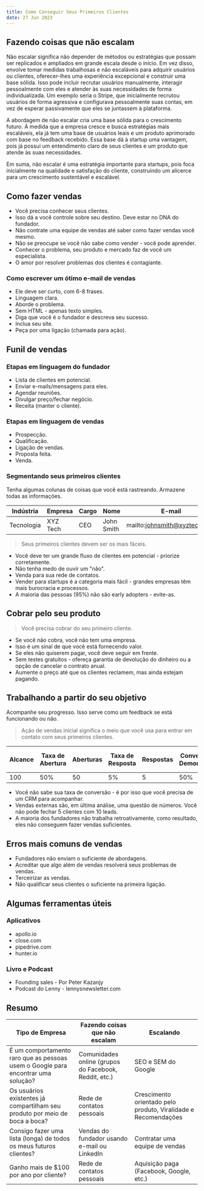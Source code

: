 ```yaml
---
title: Como Conseguir Seus Primeiros Clientes
date: 27 Jun 2023
---
```

## **Fazendo coisas que não escalam**

Não escalar significa não depender de métodos ou estratégias que possam ser replicados e ampliados em grande escala desde o início. Em vez disso, envolve tomar medidas trabalhosas e não escaláveis para adquirir usuários ou clientes, oferecer-lhes uma experiência excepcional e construir uma base sólida. Isso pode incluir recrutar usuários manualmente, interagir pessoalmente com eles e atender às suas necessidades de forma individualizada. Um exemplo seria o Stripe, que inicialmente recrutou usuários de forma agressiva e configurava pessoalmente suas contas, em vez de esperar passivamente que eles se juntassem à plataforma.

A abordagem de não escalar cria uma base sólida para o crescimento futuro. À medida que a empresa cresce e busca estratégias mais escaláveis, ela já tem uma base de usuários leais e um produto aprimorado com base no feedback recebido. Essa base dá à startup uma vantagem, pois já possui um entendimento claro de seus clientes e um produto que atende às suas necessidades.

Em suma, não escalar é uma estratégia importante para startups, pois foca inicialmente na qualidade e satisfação do cliente, construindo um alicerce para um crescimento sustentável e escalável.

## **Como fazer vendas**

- Você precisa conhecer seus clientes.
- Isso dá a você controle sobre seu destino. Deve estar no DNA do fundador.
- Não contrate uma equipe de vendas até saber como fazer vendas você mesmo.
- Não se preocupe se você não sabe como vender - você pode aprender.
- Conhecer o problema, seu produto e mercado faz de você um especialista.
- O amor por resolver problemas dos clientes é contagiante.

### **Como escrever um ótimo e-mail de vendas**

- Ele deve ser curto, com 6-8 frases.
- Linguagem clara.
- Aborde o problema.
- Sem HTML - apenas texto simples.
- Diga que você é o fundador e descreva seu sucesso.
- Inclua seu site.
- Peça por uma ligação (chamada para ação).

## **Funil de vendas**

### **Etapas em linguagem do fundador**

- Lista de clientes em potencial.
- Enviar e-mails/mensagens para eles.
- Agendar reuniões.
- Divulgar preço/fechar negócio.
- Receita (manter o cliente).

### **Etapas em linguagem de vendas**

- Prospecção.
- Qualificação.
- Ligação de vendas.
- Proposta feita.
- Venda.

### **Segmentando seus primeiros clientes**

Tenha algumas colunas de coisas que você está rastreando. Armazene todas as informações.

| Indústria | Empresa | Cargo | Nome | E-mail | URL do LinkedIn |
| --- | --- | --- | --- | --- | --- |
| Tecnologia | XYZ Tech | CEO | John Smith | mailto:<johnsmith@xyztech.com> | <https://www.linkedin.com/in/johnsmith> |

> Seus primeiros clientes devem ser os mais fáceis.

- Você deve ter um grande fluxo de clientes em potencial - priorize corretamente.
- Não tenha medo de ouvir um "não".
- Venda para sua rede de contatos.
- Vender para startups é a categoria mais fácil - grandes empresas têm mais burocracia e processos.
- A maioria das pessoas (95%) não são early adopters - evite-as.

## **Cobrar pelo seu produto**

> Você precisa cobrar do seu primeiro cliente.

- Se você não cobra, você não tem uma empresa.
- Isso é um sinal de que você está fornecendo valor.
- Se eles não quiserem pagar, você deve seguir em frente.
- Sem testes gratuitos - ofereça garantia de devolução do dinheiro ou a opção de cancelar o contrato anual.
- Aumente o preço até que os clientes reclamem, mas ainda estejam pagando.

## **Trabalhando a partir do seu objetivo**

Acompanhe seu progresso. Isso serve como um feedback se está funcionando ou não.

> Ação de vendas inicial significa o meio que você usa para entrar em contato com seus primeiros clientes.

| Alcance | Taxa de Abertura | Aberturas | Taxa de Resposta | Respostas | Conversão de Demonstração | Demonstração | Conversão de Clientes | Clientes |
| --- | --- | --- | --- | --- | --- | --- | --- | --- |
| 100 | 50% | 50 | 5% | 5 | 50% | 2,5 | 20% | 0 |

- Você não sabe sua taxa de conversão - é por isso que você precisa de um CRM para acompanhar.
- Vendas externas são, em última análise, uma questão de números. Você não pode fechar 5 clientes com 10 leads.
- A maioria dos fundadores não trabalha retroativamente, como resultado, eles não conseguem fazer vendas suficientes.

## **Erros mais comuns de vendas**

- Fundadores não enviam o suficiente de abordagens.
- Acreditar que algo além de vendas resolverá seus problemas de vendas.
- Terceirizar as vendas.
- Não qualificar seus clientes o suficiente na primeira ligação.

## **Algumas ferramentas úteis**

### **Aplicativos**

- apollo.io
- close.com
- pipedrive.com
- hunter.io

### **Livro e Podcast**

- Founding sales - Por Peter Kazanjy
- Podcast do Lenny - lennysnewsletter.com

## **Resumo**

| Tipo de Empresa | Fazendo coisas que não escalam | Escalando |
| --- | --- | --- |
| É um comportamento raro que as pessoas usem o Google para encontrar uma solução? | Comunidades online (grupos do Facebook, Reddit, etc.) | SEO e SEM do Google |
| Os usuários existentes já compartilham seu produto por meio de boca a boca? | Rede de contatos pessoais | Crescimento orientado pelo produto, Viralidade e Recomendações |
| Consigo fazer uma lista (longa) de todos os meus futuros clientes? | Vendas do fundador usando e-mail ou LinkedIn | Contratar uma equipe de vendas |
| Ganho mais de $100 por ano por cliente? | Rede de contatos pessoais | Aquisição paga (Facebook, Google, etc.) |
